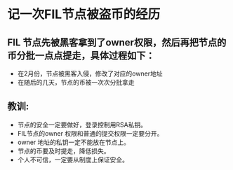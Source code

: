 #  记一次FIL节点被盗币的经历

## FIL 节点先被黑客拿到了owner权限，然后再把节点的币分批一点点提走，具体过程如下：
* 在2月份，节点被黑客入侵，修改了对应的owner地址
* 在随后的几天，节点的币被一次次分批拿走

## 教训:
* 节点的安全一定要做好，登录控制用RSA私钥。
* FIL节点的owner 权限和普通的提交权限一定要分开。
* owner 地址的私钥一定不能放在节点上。
* 节点的币要及时提走，降低损失。
* 个人不可信，一定要从制度上保证安全。